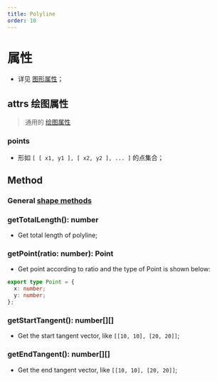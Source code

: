```yaml
---
title: Polyline
order: 10
---
```


# 属性

- 详见 [图形属性](/en/docs/api/shape/api#属性)；

## attrs 绘图属性

> 通用的 [绘图属性](/en/docs/api/shape/attrs)

### points

- 形如 `[ [ x1, y1 ], [ x2, y2 ], ... ]` 的点集合；

## Method

### General [shape methods](/en/docs/api/shape#方法)

### getTotalLength(): number

- Get total length of polyline;

### getPoint(ratio: number): Point

- Get point according to ratio and the type of Point is shown below:

```ts
export type Point = {
  x: number;
  y: number;
};
```

### getStartTangent(): number[][]

- Get the start tangent vector, like `[[10, 10], [20, 20]]`;

### getEndTangent(): number[][]

- Get the end tangent vector, like `[[10, 10], [20, 20]]`;
